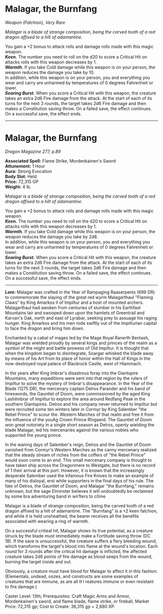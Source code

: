 # Malagar, the Burnfang
*Weapon (Falchion), Very Rare*

*Malagar is a blade of strange composition, being the carved tooth of a red dragon affixed to a hilt of adamantine.*

You gain a +2 bonus to attack rolls and damage rolls made with this magic weapon.  
***Keen.*** The number you need to roll on the d20 to score a Critical Hit on attacks rolls with this weapon decreases by 1.  
***Warmth.*** If you take Cold damage while this weapon is on your person, the weapon reduces the damage you take by 10.  
In addition, while this weapon is on your person, you and everything you wear and carry are unharmed by temperatures of 0 degrees Fahrenheit or lower.  
***Searing Burst.*** When you score a Critical Hit with this weapon, the creature takes an extra 2d6 Fire damage from the attack. At the start of each of its turns for the next 3 rounds, the target takes 2d6 Fire damage and then makes a Constitution saving throw. On a failed save, the effect continues. On a successful save, the effect ends.



---
# Malagar, the Burnfang
*Dragon Magazine 277, p.89*

**Associated Spell:** Flame Strike, Mordenkainen's Sword  
**Attunement:** 1 Hour  
**Aura:** Strong Evocation  
**Body Slot:** Held  
**Price:** 72,315 GP  
**Weight:** 4 lb.

*Malagar is a blade of strange composition, being the carved tooth of a red dragon affixed to a hilt of adamantine.*

You gain a +2 bonus to attack rolls and damage rolls made with this magic weapon.  
***Keen.*** The number you need to roll on the d20 to score a Critical Hit on attacks rolls with this weapon decreases by 1.  
***Warmth.*** If you take Cold damage while this weapon is on your person, the weapon reduces the damage you take by 2d8.  
In addition, while this weapon is on your person, you and everything you wear and carry are unharmed by temperatures of 0 degrees Fahrenheit or lower.  
***Searing Burst.*** When you score a Critical Hit with this weapon, the creature takes an extra 2d6 Fire damage from the attack. At the start of each of its turns for the next 3 rounds, the target takes 2d6 Fire damage and then makes a Constitution saving throw. On a failed save, the effect continues. On a successful save, the effect ends.



---
**Lore:**
Malagar was crafted in the Year of Rampaging Raaserpents (699 DR) to commemorate the slaying of the great red wyrm Malagarthaul "Flaming Claws" by King Amarkos II of Impiltur and a host of mounted archers. Malagarthaul had awoken from centuries of slumber in his Earthfast Mountains lair and swooped down upon the hamlets of Greentrail and Karvan's Oak, north and east of Lyrabar, seeking prey to assuage his raging hunger. King Amarkos and his men rode swiftly out of the Impilturian capital to face the dragon and bring him down.  

Enchanted by a cabal of mages led by the Mage Royal Ranerth Bentash, Malagar was wielded proudly by several kings and princes of the realm as a symbol of the might and battle prowess of Old Impiltur. It is thought that when the kingdom began to disintegrate, Soargar whisked the blade away by means of his Art from its place of honor within the Hall of Kings in the now-destroyed royal palace of Blackrock Castle, west of Hlammach.  

In the years after King Imbrar's disastrous foray into the Giantspire Mountains, many expeditions were sent into that region by the rulers of Impiltur to solve the mystery of Imbrar's disappearance. In the Year of the Blade (1275 DR), the mercenary captain Delros Parander and his band of hireswords, the Gauntlet of Doom, were commissioned by the aged King Lashilmbrar of lmpiltur to explore the area around Redfang Peak in the southern Giantspires. Delros and his company never returned to lmpiltur but were recruited some ten winters later in Cormyr by King Salember "the Rebel Prince" to scour the. Western Marches of that realm and free it from the influence of the youAg Crown Prince Rhigaerd. The Gauntlet of Doom won great notoriety in a single short season as Delros, openly wielding the blade Malagar, led his mercenaries against the various nobles who supported the young prince.  

In the waning days of Salember's reign, Delros and the Gauntlet of Doom vanished from Cormyr's Western Marches as the canny mercenary realized that the steady stream of riches from the coffers of "the Rebel Prince" would soon come to an end. This small mercenary company is thought to have taken ship across the Dragonmere to Westgate, but there is no record of 1 their arrival at this port. However, it is known that the increasingly desperate Salember used the infamous Fire Knives to make an example of many of his disloyal, erst while supporters in the final days of his rule. The fate of Delros, the Gauntlet of Doom, and Malagar "the Burnfang," remains unknown, but the sage Elminster believes it will undoubtedly be reclaimed by some bra adventuring band in wir1ters to c0me

Malagar is a blade of strange composition, being the carved tooth of a red dragon affixed to a hilt of adamantine. The "Burnfang" is a +2 keen falchion, and while it is held unsheathed, the bearer receives all the benefits associated with wearing a ring of warmth.  

On a successful critieal hit, Malagar shows its true potential, as a creature struck by the blade must immediately make a Fortitude saving throw (DC 18). If the save is unsuccessful, the creature suffers a fiery bleeding wound, which transforms the target's blood into flame at the wound's location. Each round for 3 rounds after the critical hit damage is inflicted, the affected creature takes 2d6 points of fire damage as blood seeps from the wound, burning the target inside and out.  

Obviously, a creature must have blood for Malagar to affect it in this fashion. (Elementals, undead, oozes, and constructs are some examples of creatures that are immune, as are all tt l reatures immune or even resistant to fire damage.)  

Caster Level: 13th;
Prerequisites: Craft Magic Arms and Armor, Mordenkainen's sword, and flame blade, flame strike, or fireball,
Market Price: 72,315 gp;
Cost to Create: 36,315 gp + 2,880 XP.
